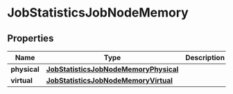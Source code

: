 
# JobStatisticsJobNodeMemory

## Properties
Name | Type | Description | Notes
------------ | ------------- | ------------- | -------------
**physical** | [**JobStatisticsJobNodeMemoryPhysical**](JobStatisticsJobNodeMemoryPhysical.md) |  | 
**virtual** | [**JobStatisticsJobNodeMemoryVirtual**](JobStatisticsJobNodeMemoryVirtual.md) |  | 




